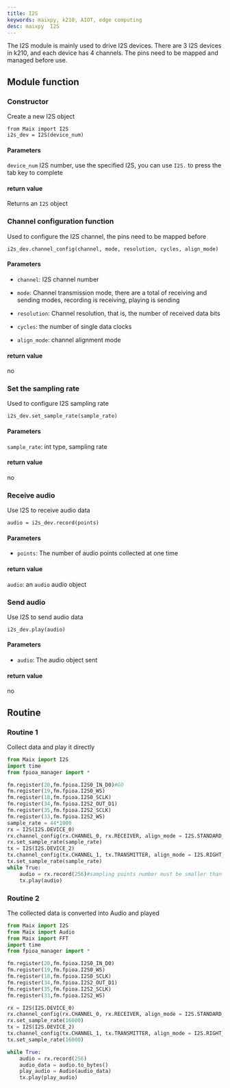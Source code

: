 ```yaml
---
title: I2S
keywords: maixpy, k210, AIOT, edge computing
desc: maixpy  I2S
---
```


The I2S module is mainly used to drive I2S devices. There are 3 I2S devices in k210, and each device has 4 channels. The pins need to be mapped and managed before use.

## Module function

### Constructor

Create a new I2S object

```
from Maix import I2S
i2s_dev = I2S(device_num)
```

#### Parameters

`device_num` I2S number, use the specified I2S, you can use `I2S.` to press the tab key to complete

#### return value

Returns an `I2S` object

### Channel configuration function

Used to configure the I2S channel, the pins need to be mapped before

```
i2s_dev.channel_config(channel, mode, resolution, cycles, align_mode)
```
#### Parameters

* `channel`: I2S channel number

* `mode`: Channel transmission mode, there are a total of receiving and sending modes, recording is receiving, playing is sending

* `resolution`: Channel resolution, that is, the number of received data bits

* `cycles`: the number of single data clocks

* `align_mode`: channel alignment mode

#### return value

no

### Set the sampling rate

Used to configure I2S sampling rate

```
i2s_dev.set_sample_rate(sample_rate)
```
#### Parameters

`sample_rate`: int type, sampling rate

#### return value

no

### Receive audio

Use I2S to receive audio data

```
audio = i2s_dev.record(points)
```
#### Parameters

* `points`: The number of audio points collected at one time

#### return value

`audio`: an `audio` audio object

### Send audio

Use I2S to send audio data

```
i2s_dev.play(audio)
```
#### Parameters

* `audio`: The audio object sent

#### return value
no

## Routine

### Routine 1

Collect data and play it directly

```python
from Maix import I2S
import time
from fpioa_manager import *

fm.register(20,fm.fpioa.I2S0_IN_D0)#GO
fm.register(19,fm.fpioa.I2S0_WS)
fm.register(18,fm.fpioa.I2S0_SCLK)
fm.register(34,fm.fpioa.I2S2_OUT_D1)
fm.register(35,fm.fpioa.I2S2_SCLK)
fm.register(33,fm.fpioa.I2S2_WS)
sample_rate = 44*1000
rx = I2S(I2S.DEVICE_0)
rx.channel_config(rx.CHANNEL_0, rx.RECEIVER, align_mode = I2S.STANDARD_MODE)
rx.set_sample_rate(sample_rate)
tx = I2S(I2S.DEVICE_2)
tx.channel_config(tx.CHANNEL_1, tx.TRANSMITTER, align_mode = I2S.RIGHT_JUSTIFYING_MODE)
tx.set_sample_rate(sample_rate)
while True:
    audio = rx.record(256)#sampling points number must be smaller than 256
    tx.play(audio)
```

### Routine 2

The collected data is converted into Audio and played

```python
from Maix import I2S
from Maix import Audio
from Maix import FFT
import time
from fpioa_manager import *

fm.register(20,fm.fpioa.I2S0_IN_D0)
fm.register(19,fm.fpioa.I2S0_WS)
fm.register(18,fm.fpioa.I2S0_SCLK)
fm.register(34,fm.fpioa.I2S2_OUT_D1)
fm.register(35,fm.fpioa.I2S2_SCLK)
fm.register(33,fm.fpioa.I2S2_WS)

rx = I2S(I2S.DEVICE_0)
rx.channel_config(rx.CHANNEL_0, rx.RECEIVER, align_mode = I2S.STANDARD_MODE)
rx.set_sample_rate(16000)
tx = I2S(I2S.DEVICE_2)
tx.channel_config(tx.CHANNEL_1, tx.TRANSMITTER, align_mode = I2S.RIGHT_JUSTIFYING_MODE)
tx.set_sample_rate(16000)

while True:
    audio = rx.record(256)
    audio_data = audio.to_bytes()
    play_audio = Audio(audio_data)
    tx.play(play_audio)
```
